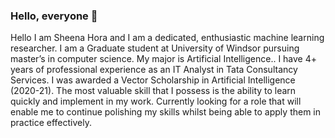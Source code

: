 ### Hello, everyone 👋


Hello I am Sheena Hora and I am a dedicated, enthusiastic machine learning researcher. I am a Graduate student at University of Windsor pursuing master’s in computer science. My major is Artificial Intelligence..  I have 4+ years of professional experience as an IT Analyst in Tata Consultancy Services. I was awarded a Vector Scholarship in Artificial Intelligence (2020-21). The most valuable skill that I possess is the ability to learn quickly and implement in my work. Currently looking for a role that will enable me to continue polishing my skills whilst being able to apply them in practice effectively. 
